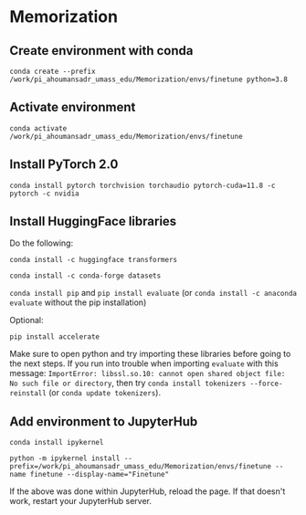 # Memorization

## Create environment with conda 

`conda create --prefix /work/pi_ahoumansadr_umass_edu/Memorization/envs/finetune python=3.8`

## Activate environment

`conda activate /work/pi_ahoumansadr_umass_edu/Memorization/envs/finetune`

## Install PyTorch 2.0

`conda install pytorch torchvision torchaudio pytorch-cuda=11.8 -c pytorch -c nvidia`

## Install HuggingFace libraries

Do the following:

`conda install -c huggingface transformers`

`conda install -c conda-forge datasets`

`conda install pip` and `pip install evaluate` (or `conda install -c anaconda evaluate` without the pip installation)

Optional:

`pip install accelerate`

Make sure to open python and try importing these libraries before going to the next steps. If you run into trouble when importing `evaluate` with this message: `ImportError: libssl.so.10: cannot open shared object file: No such file or directory`, then try `conda install tokenizers --force-reinstall` (or `conda update tokenizers`).

## Add environment to JupyterHub

`conda install ipykernel`

`python -m ipykernel install --prefix=/work/pi_ahoumansadr_umass_edu/Memorization/envs/finetune --name finetune --display-name="Finetune"`

If the above was done within JupyterHub, reload the page. If that doesn't work, restart your JupyterHub server.
